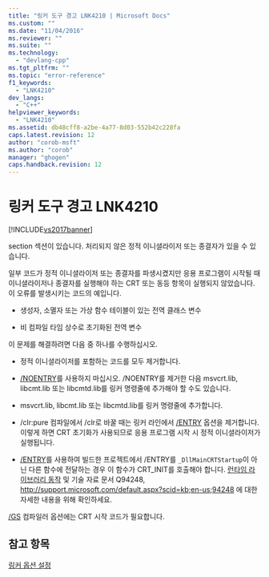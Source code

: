 ```yaml
---
title: "링커 도구 경고 LNK4210 | Microsoft Docs"
ms.custom: ""
ms.date: "11/04/2016"
ms.reviewer: ""
ms.suite: ""
ms.technology: 
  - "devlang-cpp"
ms.tgt_pltfrm: ""
ms.topic: "error-reference"
f1_keywords: 
  - "LNK4210"
dev_langs: 
  - "C++"
helpviewer_keywords: 
  - "LNK4210"
ms.assetid: db48cff8-a2be-4a77-8d03-552b42c228fa
caps.latest.revision: 12
author: "corob-msft"
ms.author: "corob"
manager: "ghogen"
caps.handback.revision: 12
---
```

# 링커 도구 경고 LNK4210
[!INCLUDE[vs2017banner](../../assembler/inline/includes/vs2017banner.md)]

section 섹션이 있습니다. 처리되지 않은 정적 이니셜라이저 또는 종결자가 있을 수 있습니다.  
  
 일부 코드가 정적 이니셜라이저 또는 종결자를 파생시켰지만 응용 프로그램이 시작될 때 이니셜라이저나 종결자를 실행해야 하는 CRT 또는 동등 항목이 실행되지 않았습니다.  이 오류를 발생시키는 코드의 예입니다.  
  
-   생성자, 소멸자 또는 가상 함수 테이블이 있는 전역 클래스 변수  
  
-   비 컴파일 타임 상수로 초기화된 전역 변수  
  
 이 문제를 해결하려면 다음 중 하나를 수행하십시오.  
  
-   정적 이니셜라이저를 포함하는 코드를 모두 제거합니다.  
  
-   [\/NOENTRY](../../build/reference/noentry-no-entry-point.md)를 사용하지 마십시오.  \/NOENTRY를 제거한 다음 msvcrt.lib, libcmt.lib 또는 libcmtd.lib를 링커 명령줄에 추가해야 할 수도 있습니다.  
  
-   msvcrt.lib, libcmt.lib 또는 libcmtd.lib를 링커 명령줄에 추가합니다.  
  
-   \/clr:pure 컴파일에서 \/clr로 바꿀 때는 링커 라인에서 [\/ENTRY](../../build/reference/entry-entry-point-symbol.md) 옵션을 제거합니다.  이렇게 하면 CRT 초기화가 사용되므로 응용 프로그램 시작 시 정적 이니셜라이저가 실행됩니다.  
  
-   [\/ENTRY](../../build/reference/entry-entry-point-symbol.md)를 사용하여 빌드한 프로젝트에서 \/ENTRY를 `_DllMainCRTStartup`이 아닌 다른 함수에 전달하는 경우 이 함수가 CRT\_INIT를 호출해야 합니다.  [런타임 라이브러리 동작](../../build/run-time-library-behavior.md) 및 기술 자료 문서 Q94248, [http:\/\/support.microsoft.com\/default.aspx?scid\=kb;en\-us;94248](http://support.microsoft.com/default.aspx?scid=kb;en-us;94248) 에 대한 자세한 내용을 위해 확인하세요.  
  
 [\/GS](../../build/reference/gs-buffer-security-check.md) 컴파일러 옵션에는 CRT 시작 코드가 필요합니다.  
  
## 참고 항목  
 [링커 옵션 설정](../../build/reference/setting-linker-options.md)